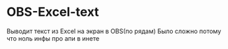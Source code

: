 # OBS-Excel-text
Выводит текст из Excel на экран в OBS(по рядам)
Было сложно потому что ноль инфы про апи в инете
